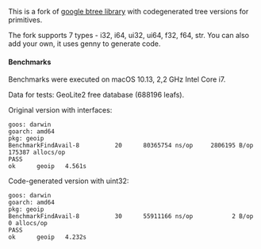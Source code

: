 This is a fork of [google btree library](https://github.com/google/btree "google btree library") with codegenerated tree versions for primitives. 

The fork supports 7 types - i32, i64, ui32, ui64, f32, f64, str. You can also add your own, it uses genny to generate code.

#### Benchmarks

Benchmarks were executed on macOS 10.13, 2,2 GHz Intel Core i7.

Data for tests: GeoLite2 free database (688196 leafs).

Original version with interfaces:
```
goos: darwin
goarch: amd64
pkg: geoip
BenchmarkFindAvail-8   	      20	  80365754 ns/op	 2806195 B/op	  175387 allocs/op
PASS
ok  	geoip	4.561s
```

Code-generated version with uint32:
```
goos: darwin
goarch: amd64
pkg: geoip
BenchmarkFindAvail-8   	      30	  55911166 ns/op	       2 B/op	       0 allocs/op
PASS
ok  	geoip	4.232s
```
